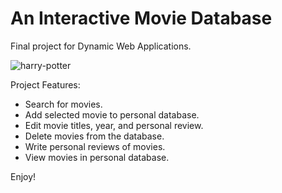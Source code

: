 # An Interactive Movie Database
Final project for Dynamic Web Applications.

![harry-potter](http://static3.businessinsider.com/image/53ed262decad04b968a65d80/harry-potter-gets-wand.gif)

Project Features:
- Search for movies. 
- Add selected movie to personal database.
- Edit movie titles, year, and personal review.
- Delete movies from the database.
- Write personal reviews of movies.
- View movies in personal database.

Enjoy!
